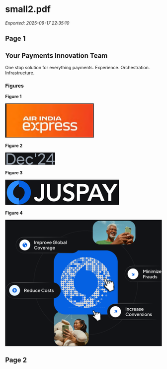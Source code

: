 # small2.pdf

_Exported: 2025-09-17 22:35:10_

## Page 1

<!-- image -->

## Your Payments Innovation Team

One stop solution for everything payments. Experience. Orchestration. Infrastructure.

<!-- image -->

<!-- image -->

### Figures

**Figure 1**

![](images/page-1-img-1.png)


**Figure 2**

![](images/page-1-img-2.png)


**Figure 3**

![](images/page-1-img-3.png)


**Figure 4**

![](images/page-1-img-4.png)


## Page 2

